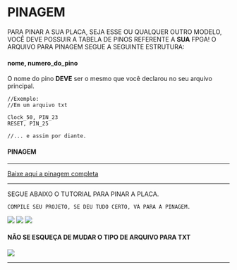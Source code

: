 # PINAGEM


PARA PINAR A SUA PLACA, SEJA ESSE OU QUALQUER OUTRO MODELO, VOCÊ DEVE POSSUIR
A TABELA DE PINOS REFERENTE A **SUA** FPGA!
O ARQUIVO PARA PINAGEM SEGUE A SEGUINTE ESTRUTURA:

#### nome, numero_do_pino
O nome do pino **DEVE** ser o mesmo que você declarou no seu arquivo principal.
```
//Exemplo:
//Em um arquivo txt

Clock_50, PIN_23
RESET, PIN_25

//... e assim por diante.

```

#### PINAGEM
***
[Baixe aqui a pinagem completa](https://github.com/filippovf/KitEasyFPGA/blob/master/EasyFPGA-Informa%C3%A7%C3%B5esImportantesePinagem.pdf)

***

SEGUE ABAIXO O TUTORIAL PARA PINAR A PLACA.
```
COMPILE SEU PROJETO, SE DEU TUDO CERTO, VÁ PARA A PINAGEM.

```
![](https://github.com/tarcisio01/Tutorial_Verilog/blob/main/imagens/img_1.png)
![](https://github.com/tarcisio01/Tutorial_Verilog/blob/main/imagens/img_2.PNG)
![](https://github.com/tarcisio01/Tutorial_Verilog/blob/main/imagens/img_3.PNG)
#### NÃO SE ESQUEÇA DE MUDAR O TIPO DE ARQUIVO PARA TXT
![](https://github.com/tarcisio01/Tutorial_Verilog/blob/main/imagens/img_4.PNG)

***
